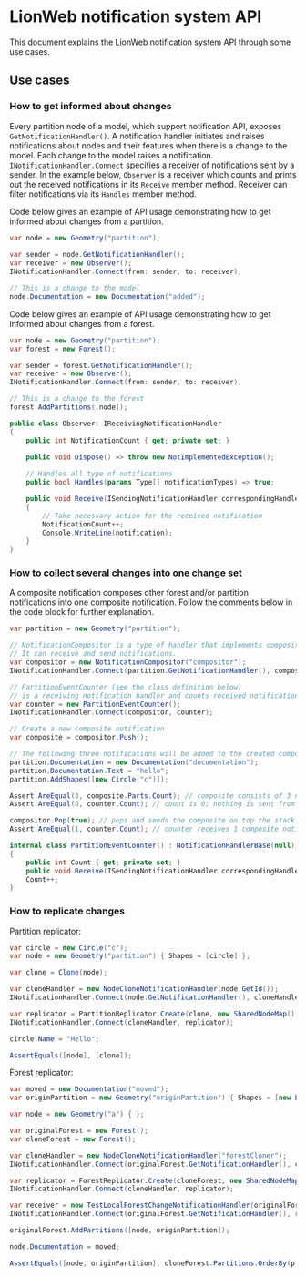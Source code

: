 # LionWeb notification system API

This document explains the LionWeb notification system API through some use cases. 

## Use cases
### How to get informed about changes
Every partition node of a model, which support notification API, exposes `GetNotificationHandler()`. 
A notification handler initiates and raises notifications about nodes and their features when there is a change to the model.
Each change to the model raises a notification.  
`INotificationHandler.Connect` specifies a receiver of notifications sent by a sender. In the example below,  `Observer` is a receiver which counts and 
prints out the received notifications in its `Receive` member method.  Receiver can filter notifications via its `Handles` member method.     

Code below gives an example of API usage demonstrating how to get informed about changes from a partition.
```csharp
var node = new Geometry("partition");
        
var sender = node.GetNotificationHandler();
var receiver = new Observer();
INotificationHandler.Connect(from: sender, to: receiver);

// This is a change to the model
node.Documentation = new Documentation("added");
```
Code below gives an example of API usage demonstrating how to get informed about changes from a forest.
```csharp
var node = new Geometry("partition");
var forest = new Forest();

var sender = forest.GetNotificationHandler();
var receiver = new Observer();
INotificationHandler.Connect(from: sender, to: receiver);

// This is a change to the forest
forest.AddPartitions([node]); 
```

```csharp
public class Observer: IReceivingNotificationHandler
{
    public int NotificationCount { get; private set; }
    
    public void Dispose() => throw new NotImplementedException();

    // Handles all type of notifications
    public bool Handles(params Type[] notificationTypes) => true;

    public void Receive(ISendingNotificationHandler correspondingHandler, INotification notification)
    {
        // Take necessary action for the received notification 
        NotificationCount++;
        Console.WriteLine(notification);
    }
}
```

### How to collect several changes into one change set 
A composite notification composes other forest and/or partition notifications into one
composite notification. Follow the comments below in the code block for further explanation.

```csharp
var partition = new Geometry("partition");

// NotificationCompositor is a type of handler that implements compositor logic.
// It can receive and send notifications.
var compositor = new NotificationCompositor("compositor");
INotificationHandler.Connect(partition.GetNotificationHandler(), compositor);

// PartitionEventCounter (see the class definition below)
// is a receiving notification handler and counts received notifications.
var counter = new PartitionEventCounter(); 
INotificationHandler.Connect(compositor, counter);

// Create a new composite notification
var composite = compositor.Push(); 

// The following three notifications will be added to the created composite notification.
partition.Documentation = new Documentation("documentation");
partition.Documentation.Text = "hello";
partition.AddShapes([new Circle("c")]);

Assert.AreEqual(3, composite.Parts.Count); // composite consists of 3 notifications
Assert.AreEqual(0, counter.Count); // count is 0; nothing is sent from compositor to counter yet 

compositor.Pop(true); // pops and sends the composite on top the stack
Assert.AreEqual(1, counter.Count); // counter receives 1 composite notificaion
```

```csharp
internal class PartitionEventCounter() : NotificationHandlerBase(null), IReceivingNotificationHandler
{
    public int Count { get; private set; }
    public void Receive(ISendingNotificationHandler correspondingHandler, INotification notification) =>
    Count++;
}
```
### How to replicate changes

Partition replicator:

```csharp
var circle = new Circle("c");
var node = new Geometry("partition") { Shapes = [circle] };

var clone = Clone(node);

var cloneHandler = new NodeCloneNotificationHandler(node.GetId());
INotificationHandler.Connect(node.GetNotificationHandler(), cloneHandler);

var replicator = PartitionReplicator.Create(clone, new SharedNodeMap(), node.GetId());
INotificationHandler.Connect(cloneHandler, replicator);

circle.Name = "Hello";

AssertEquals([node], [clone]);
```

Forest replicator:

```csharp
var moved = new Documentation("moved");
var originPartition = new Geometry("originPartition") { Shapes = [new Line("l") { ShapeDocs = moved }] };

var node = new Geometry("a") { };

var originalForest = new Forest();
var cloneForest = new Forest();

var cloneHandler = new NodeCloneNotificationHandler("forestCloner");
INotificationHandler.Connect(originalForest.GetNotificationHandler(), cloneHandler);

var replicator = ForestReplicator.Create(cloneForest, new SharedNodeMap(), null);
INotificationHandler.Connect(cloneHandler, replicator);

var receiver = new TestLocalForestChangeNotificationHandler(originalForest, cloneHandler);
INotificationHandler.Connect(originalForest.GetNotificationHandler(), receiver);

originalForest.AddPartitions([node, originPartition]);

node.Documentation = moved;

AssertEquals([node, originPartition], cloneForest.Partitions.OrderBy(p => p.GetId()).ToList());
```
